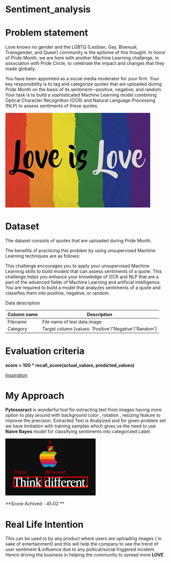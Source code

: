 # Sentiment_analysis

# Problem statement

Love knows no gender and the LGBTQ (Lesbian, Gay, Bisexual, Transgender, and Queer) community is the epitome of this thought. In honor of Pride Month, we are here with another Machine Learning challenge, in association with Pride Circle, to celebrate the impact and changes that they made globally.

You have been appointed as a social media moderator for your firm. Your key responsibility is to tag and categorize quotes that are uploaded during Pride Month on the basis of its sentiment—positive, negative, and random. Your task is to build a sophisticated Machine Learning model combining Optical Character Recognition (OCR) and Natural Language Processing (NLP) to assess sentiments of these quotes.

![alt text](loves.jpg)

# Dataset

The dataset consists of quotes that are uploaded during Pride Month.

The benefits of practicing this problem by using unsupervised Machine Learning techniques are as follows:

This challenge encourages you to apply your unsupervised Machine Learning skills to build models that can assess sentiments of a quote.
This challenge helps you enhance your knowledge of OCR and NLP that are a part of the advanced fields of Machine Learning and artificial intelligence.
You are required to build a model that analyzes sentiments of a quote and classifies them into positive, negative, or random.

Data description

| Column name |	Description |
| ----------- | ----------- |
| Filename	| File name of test data image |
| Category	| Target column [values: 'Positive'/'Negative'/'Random']|

# Evaluation criteria

**score = 100 * recall_score(actual_values, predicted_values)**



[Inspiration](https://www.hackerearth.com/challenges/competitive/hackerearth-machine-learning-challenge-pride-month-edition/)

# My Approach

**Pytesseract** is wonderful tool for extracting text from images having more option to play around with background color , rotation , resizing feature to improve the precision. Extracted Text is Analyized and for given problem set we have limitation with training samples which gives us the need to use **Naive Bayes** model for classifying sentiments into categorized Label.


![alt text](OCR_example.png)


**Score Achived - 45.02 **

# Real Life Intention

This can be used to by any product where users are uploading images ( in sake of entertainment) and this will help the company to see the trend of user sentiment & influence due to any poltical/social triggered incident. Hence driving the business in helping the community to spread more **LOVE**
